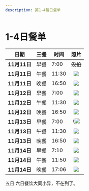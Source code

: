 ```yaml
---
description: 第1-4每日餐单
---
```


# 1-4日餐单

| 日期         |  三餐 | 时间    |                  照片                 |
| ---------- | :-: | ----- | :---------------------------------: |
| **11月11日** |  早餐 | 7:00  |                ~~没拍~~               |
| **11月11日** |  午餐 | 11:30 |  ![](.gitbook/assets/22111103.jpg)  |
| **11月11日** |  晚餐 | 16:50 |  ![](.gitbook/assets/22111104.jpg)  |
| **11月12日** |  早餐 | 7:00  |  ![](.gitbook/assets/22111202.jpg)  |
| **11月12日** |  午餐 | 11:30 |  ![](.gitbook/assets/22111203.jpg)  |
| **11月12日** |  晚餐 | 16:50 |  ![](.gitbook/assets/22111204.jpg)  |
| **11月13日** |  早餐 | 7:00  | \\![](.gitbook/assets/22111603.jpg) |
| **11月13日** |  午餐 | 11:30 |  ![](.gitbook/assets/22111605.jpg)  |
| **11月13日** |  晚餐 | 16:50 |  ![](.gitbook/assets/22111606.jpg)  |
| **11月14日** |  早餐 | 7:10  |      ![](.gitbook/assets/3.jpg)     |
| **11月14日** |  午餐 | 11:50 |      ![](.gitbook/assets/1.jpg)     |
| **11月14日** |  晚餐 | 17:06 |      ![](.gitbook/assets/2.jpg)     |

五日 六日餐饮大同小异，不在列了。
